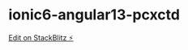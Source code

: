 # ionic6-angular13-pcxctd

[Edit on StackBlitz ⚡️](https://stackblitz.com/edit/ionic6-angular13-pcxctd)